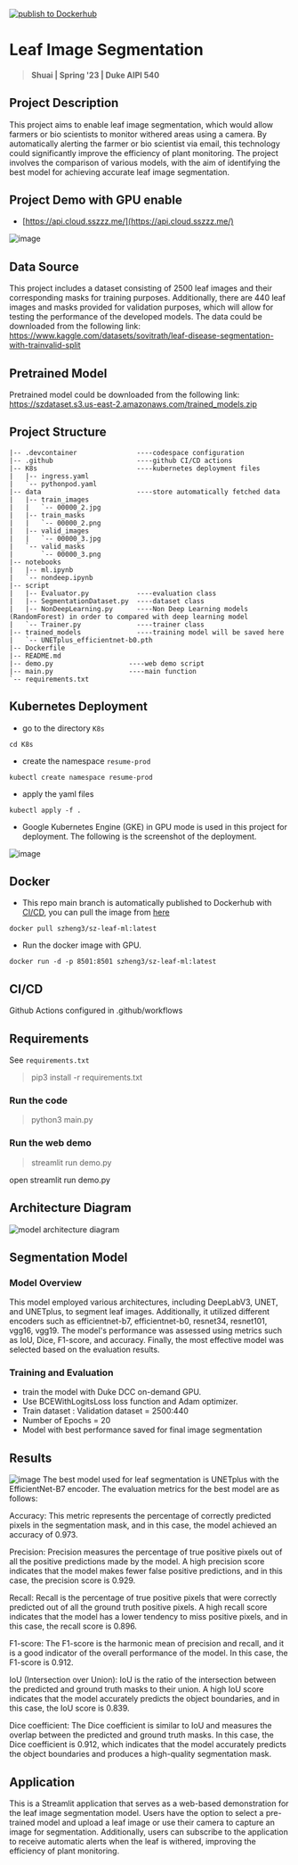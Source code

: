 
[![publish to Dockerhub](https://github.com/szheng3/leaf_image_segmentation/actions/workflows/publish.yml/badge.svg)](https://github.com/szheng3/leaf_image_segmentation/actions/workflows/publish.yml)


# Leaf Image Segmentation

> #### Shuai | Spring '23 | Duke AIPI 540

## Project Description

This project aims to enable leaf image segmentation, which would allow farmers or bio scientists to monitor withered
areas using a camera. By automatically alerting the farmer or bio scientist via email, this technology could
significantly improve the efficiency of plant monitoring. The project involves the comparison of various models, with
the aim of identifying the best model for achieving accurate leaf image segmentation.

## Project Demo with GPU enable
* [https://api.cloud.sszzz.me/](https://api.cloud.sszzz.me/)

![image](https://user-images.githubusercontent.com/16725501/233883932-4715b03d-fde3-451e-b4ad-6327f930db02.png)

## Data Source

This project includes a dataset consisting of 2500 leaf images and their corresponding masks for training purposes.
Additionally, there are 440 leaf images and masks provided for validation purposes, which will allow for testing the
performance of the developed models.
The data could be downloaded from the following link:
https://www.kaggle.com/datasets/sovitrath/leaf-disease-segmentation-with-trainvalid-split

## Pretrained Model

Pretrained model could be downloaded from the following
link: https://szdataset.s3.us-east-2.amazonaws.com/trained_models.zip

## Project Structure

```
|-- .devcontainer               ----codespace configuration 
|-- .github                     ----github CI/CD actions      
|-- K8s                         ----kubernetes deployment files
|   |-- ingress.yaml
|   `-- pythonpod.yaml
|-- data                        ----store automatically fetched data
|   |-- train_images
|   |   `-- 00000_2.jpg
|   |-- train_masks
|   |   `-- 00000_2.png
|   |-- valid_images
|   |   `-- 00000_3.jpg
|   `-- valid_masks
|       `-- 00000_3.png
|-- notebooks
|   |-- ml.ipynb
|   `-- nondeep.ipynb
|-- script
|   |-- Evaluator.py            ----evaluation class
|   |-- SegmentationDataset.py  ----dataset class
|   |-- NonDeepLearning.py      ----Non Deep Learning models (RandomForest) in order to compared with deep learning model
|   `-- Trainer.py              ----trainer class
|-- trained_models              ----training model will be saved here
|   `-- UNETplus_efficientnet-b0.pth
|-- Dockerfile
|-- README.md
|-- demo.py                   ----web demo script
|-- main.py                   ----main function
`-- requirements.txt
```
## Kubernetes Deployment
* go to the directory `K8s`
```
cd K8s
```

* create the namespace `resume-prod`
```
kubectl create namespace resume-prod

```
* apply the yaml files
```
kubectl apply -f .
```

* Google Kubernetes Engine (GKE) in GPU mode is used in this project for deployment. The following is the screenshot of the deployment.

![image](https://user-images.githubusercontent.com/16725501/233886025-38abb94c-cbc5-4696-be34-396955bb14b0.png)

## Docker

* This repo main branch is automatically published to Dockerhub with [CI/CD](https://github.com/szheng3/leaf_image_segmentation/actions/runs/4781787422/jobs/8500549277), you can pull the image from [here](https://hub.docker.com/repository/docker/szheng3/sz-leaf-ml/general)
```
docker pull szheng3/sz-leaf-ml:latest
```
* Run the docker image with GPU.
```
docker run -d -p 8501:8501 szheng3/sz-leaf-ml:latest
```


## CI/CD

Github Actions configured in .github/workflows


## Requirements

See `requirements.txt`
> pip3 install -r requirements.txt

### Run the code

> python3 main.py

### Run the web demo

> streamlit run demo.py

open streamlit run demo.py

## Architecture Diagram

![model architecture diagram](https://user-images.githubusercontent.com/16725501/233882811-1ed2155a-2d4a-4996-8a41-6fe1f1e0e9c2.png)

## Segmentation Model

### Model Overview

This model employed various architectures, including DeepLabV3, UNET, and UNETplus, to segment leaf images.
Additionally, it utilized different encoders such as efficientnet-b7, efficientnet-b0, resnet34, resnet101, vgg16,
vgg19. The model's performance was assessed
using metrics such as IoU, Dice, F1-score, and accuracy. Finally, the most effective model was selected based on the
evaluation results.

### Training and Evaluation
- train the model with Duke DCC on-demand GPU.
- Use BCEWithLogitsLoss loss function and Adam optimizer.
- Train dataset : Validation dataset = 2500:440
- Number of Epochs = 20
- Model with best performance saved for final image segmentation

## Results

![image](https://user-images.githubusercontent.com/16725501/233882989-08bdf9d0-27db-4d0e-adda-a66fd430a3ac.png)
The best model used for leaf segmentation is UNETplus with the EfficientNet-B7 encoder. The evaluation metrics for the best model
are as follows:

Accuracy: This metric represents the percentage of correctly predicted pixels in the segmentation mask, and in this
case, the model achieved an accuracy of 0.973.

Precision: Precision measures the percentage of true positive pixels out of all the positive predictions made by the
model. A high precision score indicates that the model makes fewer false positive predictions, and in this case, the
precision score is 0.929.

Recall: Recall is the percentage of true positive pixels that were correctly predicted out of all the ground truth
positive pixels. A high recall score indicates that the model has a lower tendency to miss positive pixels, and in this
case, the recall score is 0.896.

F1-score: The F1-score is the harmonic mean of precision and recall, and it is a good indicator of the overall
performance of the model. In this case, the F1-score is 0.912.

IoU (Intersection over Union): IoU is the ratio of the intersection between the predicted and ground truth masks to
their union. A high IoU score indicates that the model accurately predicts the object boundaries, and in this case, the
IoU score is 0.839.

Dice coefficient: The Dice coefficient is similar to IoU and measures the overlap between the predicted and ground truth
masks. In this case, the Dice coefficient is 0.912, which indicates that the model accurately predicts the object
boundaries and produces a high-quality segmentation mask.

## Application

This is a Streamlit application that serves as a web-based demonstration for the leaf image segmentation model. Users
have the option to select a pre-trained model and upload a leaf image or use their camera to capture an image for
segmentation. Additionally, users can subscribe to the application to receive automatic alerts when the leaf is
withered, improving the efficiency of plant monitoring.